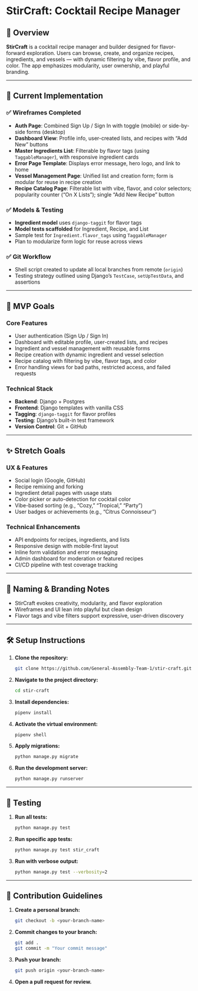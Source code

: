# StirCraft: Cocktail Recipe Manager

## 🥂 Overview
**StirCraft** is a cocktail recipe manager and builder designed for flavor-forward exploration. Users can browse, create, and organize recipes, ingredients, and vessels — with dynamic filtering by vibe, flavor profile, and color. The app emphasizes modularity, user ownership, and playful branding.

---

## 🚀 Current Implementation

### ✅ Wireframes Completed
- **Auth Page**: Combined Sign Up / Sign In with toggle (mobile) or side-by-side forms (desktop)
- **Dashboard View**: Profile info, user-created lists, and recipes with “Add New” buttons
- **Master Ingredients List**: Filterable by flavor tags (using `TaggableManager`), with responsive ingredient cards
- **Error Page Template**: Displays error message, hero logo, and link to home
- **Vessel Management Page**: Unified list and creation form; form is modular for reuse in recipe creation
- **Recipe Catalog Page**: Filterable list with vibe, flavor, and color selectors; popularity counter (“On X Lists”); single “Add New Recipe” button

### ✅ Models & Testing
- **Ingredient model** uses `django-taggit` for flavor tags
- **Model tests scaffolded** for Ingredient, Recipe, and List
- Sample test for `Ingredient.flavor_tags` using `TaggableManager`
- Plan to modularize form logic for reuse across views

### ✅ Git Workflow
- Shell script created to update all local branches from remote (`origin`)
- Testing strategy outlined using Django’s `TestCase`, `setUpTestData`, and assertions

---

## 🎯 MVP Goals

### Core Features
- User authentication (Sign Up / Sign In)
- Dashboard with editable profile, user-created lists, and recipes
- Ingredient and vessel management with reusable forms
- Recipe creation with dynamic ingredient and vessel selection
- Recipe catalog with filtering by vibe, flavor tags, and color
- Error handling views for bad paths, restricted access, and failed requests

### Technical Stack
- **Backend**: Django + Postgres
- **Frontend**: Django templates with vanilla CSS
- **Tagging**: `django-taggit` for flavor profiles
- **Testing**: Django’s built-in test framework
- **Version Control**: Git + GitHub

---

## ✨ Stretch Goals

### UX & Features
- Social login (Google, GitHub)
- Recipe remixing and forking
- Ingredient detail pages with usage stats
- Color picker or auto-detection for cocktail color
- Vibe-based sorting (e.g., “Cozy,” “Tropical,” “Party”)
- User badges or achievements (e.g., “Citrus Connoisseur”)

### Technical Enhancements
- API endpoints for recipes, ingredients, and lists
- Responsive design with mobile-first layout
- Inline form validation and error messaging
- Admin dashboard for moderation or featured recipes
- CI/CD pipeline with test coverage tracking

---

## 🧠 Naming & Branding Notes
- StirCraft evokes creativity, modularity, and flavor exploration
- Wireframes and UI lean into playful but clean design
- Flavor tags and vibe filters support expressive, user-driven discovery

---

## 🛠️ Setup Instructions

1. **Clone the repository:**
   ```bash
   git clone https://github.com/General-Assembly-Team-1/stir-craft.git
   ```

2. **Navigate to the project directory:**
   ```bash
   cd stir-craft
   ```

3. **Install dependencies:**
   ```bash
   pipenv install
   ```

4. **Activate the virtual environment:**
   ```bash
   pipenv shell
   ```

5. **Apply migrations:**
   ```bash
   python manage.py migrate
   ```

6. **Run the development server:**
   ```bash
   python manage.py runserver
   ```

---

## 🧪 Testing

1. **Run all tests:**
   ```bash
   python manage.py test
   ```

2. **Run specific app tests:**
   ```bash
   python manage.py test stir_craft
   ```

3. **Run with verbose output:**
   ```bash
   python manage.py test --verbosity=2
   ```

---

## 🧠 Contribution Guidelines

1. **Create a personal branch:**
   ```bash
   git checkout -b <your-branch-name>
   ```

2. **Commit changes to your branch:**
   ```bash
   git add .
   git commit -m "Your commit message"
   ```

3. **Push your branch:**
   ```bash
   git push origin <your-branch-name>
   ```

4. **Open a pull request for review.**
